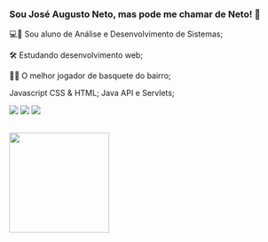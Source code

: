 ### Sou José Augusto Neto, mas pode me chamar de Neto! 👋

💻🔋 Sou aluno de Análise e Desenvolvimento de Sistemas;

🛠 Estudando desenvolvimento web;

🏀🧱 O melhor jogador de basquete do bairro;

Javascript CSS & HTML; Java API e Servlets;

  <div>
  <a href="mailto:netiin00@gmail.com"><img src="https://img.shields.io/badge/-Gmail-%23333?style=for-the-badge&logo=gmail&logoColor=white" target="_blank"></a>
  <a href="https://www.linkedin.com/in/zeaugustoneto/" target="_blank"><img src="https://img.shields.io/badge/-LinkedIn-%230077B5?style=for-the-badge&logo=linkedin&logoColor=white" target="_blank"></a>
  <a href="https://instagram.com/zeaugustoneto" target="_blank"><img src="https://img.shields.io/badge/-Instagram-%23E4405F?style=for-the-badge&logo=instagram&logoColor=white" target="_blank"></a>
  </div>

##

<div >
  <!--<img height="180em" src="https://github-readme-stats.vercel.app/api?username=zeaugustoneto&show_icons=true&theme=dracula&include_all_commits=true&count_private=true"/>-->
  <img height="180em" align="left" src="https://github-readme-stats.vercel.app/api/top-langs/?username=zeaugustoneto&layout=compact&langs_count=7&theme=dracula"/>
</div>
